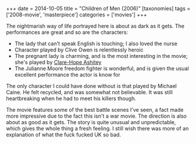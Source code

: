 +++
date = 2014-10-05
title = "Children of Men (2006)"
[taxonomies]
tags = ['2008-movie', 'masterpiece']
categories = ['movies']
+++

The nightmarish way of life portrayed here is about as dark as it gets.
The performances are great and so are the characters:

-   The lady that can't speak English is touching; I also loved the
    nurse
-   Character played by Clive Owen is relentlessly heroic
-   The pregnant lady is charming, and is the most interesting in the
    movie; she's played by [Clare-Hope Ashitey]
-   The Julianne Moore freedom fighter is wonderful, and is given the
    usual excellent performance the actor is know for

The only character I could have done without is that played by Michael
Caine. He felt recycled, and was somewhat not believable. It was still
heartbreaking when he had to meet his killers though.

The movie features some of the best battle scenes I've seen, a fact
made more impressive due to the fact this isn't a war movie. The
direction is also about as good as it gets. The story is quite unusual
and unpredictable, which gives the whole thing a fresh feeling. I still
wish there was more of an explanation of what the fuck fucked UK so bad.

  [Clare-Hope Ashitey]: http://www.imdb.com/name/nm1715135
